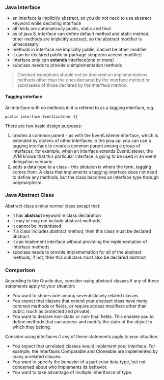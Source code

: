 ### Java Interface
- an interface is implicitly abstract, so you do not need to use abstract keyword while declaring interface
- all fields are automatically public, static and final
- as of java 8, interface can define default method and static method, other methods are implicitly abstract, so the abstract modifier is unnecessary
- methods in interface are implicitly public, cannot be other modifier
- it can be declared public or package scope(no access modifier)
- interface only can **extends** interface(one or more)
- subclass needs to provide unimplementation methods

> Checked exceptions should not be declared on implementations methods other than the ones declared by the interface method
or subclasses of those declared by the interface method.

#### Tagging interface
An interface with no methods in it is refered to as a tagging interface, e.g.
```
public interface EventListener {}
```
There are two basic design purposes:
1. creates a common parent - as with the EventListener interface, which is extended by dozens of other interfaces in the java api
   you can use a tagging interface to create a common parent among a group of interfaces, for example, when an interface
   extends EventListener, the JVM knows that this particular interface is going to be used in an event delegation scenario
2. adds a data type to a class - this situtaion is where the term, tagging comes from. A class that implements a tagging interface
   does not need to define any methods, but the class becomes an interface type through polymorphism.

### Java Abstract Class
Abstract class similar normal class except that:
- it has **abstract** keyword in class declaration
- it may or may not include abstract methods
- it cannot be instantiated
- if a class includes abstract method, then this class must be declared abstract
- it can implement interface without providing the implementation of interface methods
- subclass needs to provide implementation for all of the abstract methods, if not, 
  then this subclass must also be declared abstract
  
### Comparison
According to the Oracle doc, 
consider using abstract classes if any of these statements apply to your situation:
- You want to share code among several closely related classes.
- You expect that classes that extend your abstract class have many common methods or fields, or require access modifiers other than public (such as protected and private).
- You want to declare non-static or non-final fields. This enables you to define methods that can access and modify the state of the object to which they belong.
			
Consider using interfaces if any of these statements apply to your situation:
- You expect that unrelated classes would implement your interface. For example, the interfaces Comparable and Cloneable are implemented by many unrelated classes.
- You want to specify the behavior of a particular data type, but not concerned about who implements its behavior.
- You want to take advantage of multiple inheritance of type.

